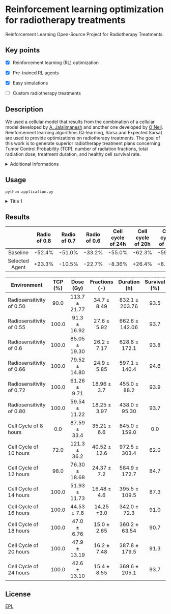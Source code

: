 # Reinforcement learning optimization for radiotherapy treatments
Reinforcement Learning Open-Source Project for Radiotherapy Treatments. 



## Key points

- [x] Reinforcement learning (RL) optimization
- [x] Pre-trained RL agents
- [x] Easy simulations
- [ ] Custom radiotherapy treatments 


## Description

We used a cellular model that results from the combination of a cellular model developed by [A. Jalalimanesh](https://www.sciencedirect.com/science/article/abs/pii/S0378475416300878) and another one developed by [O'Neil](https://scholarscompass.vcu.edu/etd/2831/). Reinforcement learning algorithms (Q-learning, Sarsa and Expected Sarsa) are used to provide optimizations on radiotherapy treatments. The goal of this work is to generate superior radiotherapy treatment plans concerning Tumor Control Probability (TCP), number of radiation fractions, total radiation dose, treatment duration, and healthy cell survival rate.

<details>
   <summary>Additional Informations</summary>
   <p>
This open-source project introduces an autonomous decision-making framework designed to evaluate whether adjustments are required in the ongoing radiotherapy treatment. Leveraging advanced machine learning algorithms, it analyzes tumor imaging during the treatment, fostering enhanced precision and effectiveness in radiotherapy procedures.</p>
</details>

## Usage

```anaconda
python application.py
```

<details>
   <summary>Title 1</summary>
   <p><p align="center">
<img src="app/images/EPL.jpg" width="100" height="100" border="10"/>
</p></p>
</details>

## Results

   |                | Radio of 0.8 | Radio of 0.7 | Radio of 0.6 | Cell cycle of 24h | Cell cycle of 20h | Cell cycle of 18h | Cell cycle of 16h |
   |:--------------:|:------------:|:------------:|:------------:|:-----------------:|:-----------------:|:-----------------:|:-----------------:|
   |    Baseline    |    -52.4%    |    -51.0%    |    -33.2%    |       -55.0%      |       -62.3%      |       -59.0%      |       -50.3%      |
   | Selected Agent |    +23.3%    |    -10.5%    |    -22.7%    |       -8.36%      |       +26.4%      |       +8.59%      |       +8.90%      |


| Environment              | TCP (\%) | Dose (Gy) | Fractions (-) | Duration (h) | Survival (\%) |
|-----------------------------------|:-----------------:|:------------------:|:----------------------:|:---------------------:|:----------------------:|
| Radiosensitivity of 0.50 |        90.0       |    113.7 ± 21.77   |       34.7 ± 8.49      |     832.1 ± 203.76    |          93.5          |
| Radiosensitivity of 0.55 |       100.0       |    91.3 ± 16.92    |       27.6 ± 5.92      |     662.6 ± 142.06    |          93.7          |
| Radiosensitivity of 0.6  |       100.0       |    85.05 ± 19.30   |       26.2 ± 7.17      |     628.8 ± 172.1     |          93.8          |
| Radiosensitivity of 0.66 |       100.0       |    79.52 ± 14.80   |       24.9 ± 5.85      |     597.1 ± 140.4     |          94.6          |
| Radiosensitivity of 0.72 |       100.0       |    61.26 ± 9.71    |       18.96 ± 3.7      |      455.0 ± 88.2     |          93.9          |
| Radiosensitivity of 0.80 |       100.0       |    59.54 ± 11.22   |      18.25 ± 3.97      |     438.0 ± 95.30     |          93.7          |
| Cell Cycle of 8 hours    |        0.0        |    87.59 ± 33.4    |       35.21 ± 6.6      |     845.0 ± 159.0     |           0.0          |
| Cell Cycle of 10 hours   |        72.0       |    121.3 ± 36.2    |      40.52 ± 12.6      |     972.5 ± 303.4     |          62.0          |
| Cell Cycle of 12 hours   |        98.0       |    76.30 ± 18.68   |       24.37 ± 7.2      |     584.9 ± 172.7     |          84.7          |
| Cell Cycle of 14 hours   |       100.0       |    51.93 ± 11.73   |       16.48 ± 4.6      |     395.5 ± 109.5     |          87.3          |
| Cell Cycle of 16 hours   |       100.0       |     44.53 ± 7.8    |       14.25 ±3.0       |      342.0 ± 72.3     |          91.0          |
| Cell Cycle of 18 hours   |       100.0       |     47.0 ± 6.76    |       15.0 ± 2.65      |     360.2 ± 63.54     |          90.7          |
| Cell Cycle of 20 hours   |       100.0       |    47.9 ± 13.19    |       16.2 ± 7.48      |     387.8 ± 179.5     |          91.3          |
| Cell Cycle of 24 hours   |       100.0       |    42.6 ± 13.10    |       15.4 ± 8.55      |     369.6 ± 205.1     |          93.7          |

## License

[EPL]()
